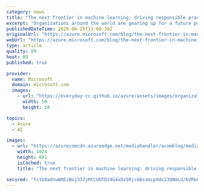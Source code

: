 ```yaml
---
category: news
title: "The next frontier in machine learning: driving responsible practices"
excerpt: "Organizations around the world are gearing up for a future powered by artificial intelligence (AI). From supply chain systems to genomics, and from predictive maintenance to autonomous systems, every aspect of the transformation is making use of AI."
publishedDateTime: 2020-06-25T13:00:30Z
originalUrl: "https://azure.microsoft.com/blog/the-next-frontier-in-machine-learning-driving-responsible-practices/"
webUrl: "https://azure.microsoft.com/blog/the-next-frontier-in-machine-learning-driving-responsible-practices/"
type: article
quality: 89
heat: 89
published: true

provider:
  name: Microsoft
  domain: microsoft.com
  images:
    - url: "https://everyday-cc.github.io/azure/assets/images/organizations/microsoft.com-50x50.jpg"
      width: 50
      height: 50

topics:
  - Azure
  - AI

images:
  - url: "https://azurecomcdn.azureedge.net/mediahandler/acomblog/media/Default/blog/587805b1-dcf2-4941-be1e-5f3713aa3e44.png"
    width: 1024
    height: 601
    isCached: true
    title: "The next frontier in machine learning: driving responsible practices"

secured: "Fctb9adnwW0EzBoj33JjMtCUOTD24G4xDzSRjc6Bsxmcpddx23QNmLd/kVRk8nF8oUAZmfqBn1HJP50d4vBpwgjq2NrhInrhfjK27flVtLuvkcgyQBq2RTfrbqvjKFUOTQ0f8eU+IukLL2tYLW5IeGWIAFTTMUUhLBXt8jUMhgBSBpomeObmeFgtJhQmavivZcp3ob7r2V2UqB864gWAQAGbWvdZ3FaxaFYGQGMO9HBVaim/T/SJ4/C3koxCKuAtV9SO/T/ztGOV2Op3BzilUL3e9BnouQJzUR/G0Rmxs+Kx2MesKblORJYJ5jMfa+9y/+7ojYUlMUx77RTKhhS6waGSCH5KMSxudnd9G5SiplQ=;dkyp+TyUNTi01O4Bmq8r1Q=="
---
```


